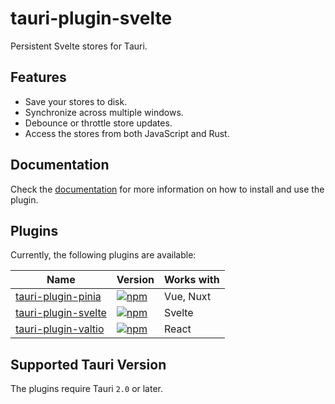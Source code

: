 # tauri-plugin-svelte

Persistent Svelte stores for Tauri.

## Features

- Save your stores to disk.
- Synchronize across multiple windows.
- Debounce or throttle store updates.
- Access the stores from both JavaScript and Rust.

## Documentation

Check the [documentation](https://tb.dev.br/tauri-store/guide/getting-started?plugin=tauri-plugin-svelte) for more information on how to install and use the plugin.

## Plugins

Currently, the following plugins are available:

| Name                                                                                                  | Version                                                                                                           | Works with |
| ----------------------------------------------------------------------------------------------------- | ----------------------------------------------------------------------------------------------------------------- | ---------- |
| [tauri-plugin-pinia](https://tb.dev.br/tauri-store/guide/getting-started?plugin=tauri-plugin-pinia)   | [![npm](https://img.shields.io/npm/v/tauri-plugin-pinia.svg)](https://www.npmjs.com/package/tauri-plugin-pinia)   | Vue, Nuxt  |
| [tauri-plugin-svelte](https://tb.dev.br/tauri-store/guide/getting-started?plugin=tauri-plugin-svelte) | [![npm](https://img.shields.io/npm/v/tauri-plugin-svelte.svg)](https://www.npmjs.com/package/tauri-plugin-svelte) | Svelte     |
| [tauri-plugin-valtio](https://tb.dev.br/tauri-store/guide/getting-started?plugin=tauri-plugin-valtio) | [![npm](https://img.shields.io/npm/v/tauri-plugin-valtio.svg)](https://www.npmjs.com/package/tauri-plugin-valtio) | React      |

## Supported Tauri Version

The plugins require Tauri `2.0` or later.
